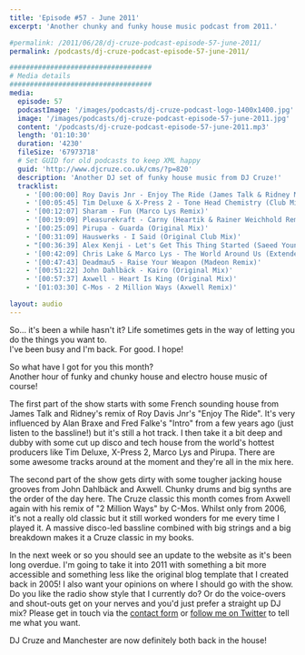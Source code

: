 ```yaml
---
title: 'Episode #57 - June 2011'
excerpt: 'Another chunky and funky house music podcast from 2011.'

#permalink: /2011/06/28/dj-cruze-podcast-episode-57-june-2011/
permalink: /podcasts/dj-cruze-podcast-episode-57-june-2011/

###################################
# Media details
###################################
media:
  episode: 57
  podcastImage: '/images/podcasts/dj-cruze-podcast-logo-1400x1400.jpg'
  image: '/images/podcasts/dj-cruze-podcast-episode-57-june-2011.jpg'
  content: '/podcasts/dj-cruze-podcast-episode-57-june-2011.mp3'
  length: '01:10:30'
  duration: '4230'
  fileSize: '67973718'
  # Set GUID for old podcasts to keep XML happy
  guid: 'http://www.djcruze.co.uk/cms/?p=820'
  description: 'Another DJ set of funky house music from DJ Cruze!'
  tracklist:
    - '[00:00:00] Roy Davis Jnr - Enjoy The Ride (James Talk & Ridney Mix)'
    - '[00:05:45] Tim Deluxe & X-Press 2 - Tone Head Chemistry (Club Mix)'
    - '[00:12:07] Sharam - Fun (Marco Lys Remix)'
    - '[00:19:09] Pleasurekraft - Carny (Heartik & Rainer Weichhold Remix)'
    - '[00:25:09] Pirupa - Guarda (Original Mix)'
    - '[00:31:09] Hauswerks - I Said (Original Club Mix)'
    - "[00:36:39] Alex Kenji - Let's Get This Thing Started (Saeed Younan Mix)"
    - '[00:42:09] Chris Lake & Marco Lys - The World Around Us (Extended Mix)'
    - '[00:47:43] Deadmau5 - Raise Your Weapon (Madeon Remix)'
    - '[00:51:22] John Dahlbäck - Kairo (Original Mix)'
    - '[00:57:37] Axwell - Heart Is King (Original Mix)'
    - '[01:03:30] C-Mos - 2 Million Ways (Axwell Remix)'

layout: audio
---
```


So... it's been a while hasn't it? Life sometimes gets in the way of letting you do the things you want to.  
I've been busy and I'm back. For good. I hope!

So what have I got for you this month?  
Another hour of funky and chunky house and electro house music of course!

The first part of the show starts with some French sounding house from James Talk and Ridney's remix of Roy Davis Jnr's "Enjoy The Ride". It's very influenced by Alan Braxe and Fred Falke's "Intro" from a few years ago (just listen to the bassline!) but it's still a hot track. I then take it a bit deep and dubby with some cut up disco and tech house from the world's hottest producers like Tim Deluxe, X-Press 2, Marco Lys and Pirupa. There are some awesome tracks around at the moment and they're all in the mix here.

The second part of the show gets dirty with some tougher jacking house grooves from John Dahlbäck and Axwell. Chunky drums and big synths are the order of the day here. The Cruze classic this month comes from Axwell again with his remix of "2 Million Ways" by C-Mos. Whilst only from 2006, it's not a really old classic but it still worked wonders for me every time I played it. A massive disco-led bassline combined with big strings and a big breakdown makes it a Cruze classic in my books.

In the next week or so you should see an update to the website as it's been long overdue. I'm going to take it into 2011 with something a bit more accessible and something less like the original blog template that I created back in 2005! I also want your opinions on where I should go with the show. Do you like the radio show style that I currently do? Or do the voice-overs and shout-outs get on your nerves and you'd just prefer a straight up DJ mix? Please get in touch via the [contact form](/contact) or [follow me on Twitter](https://twitter.com/djcruze) to tell me what you want.

DJ Cruze and Manchester are now definitely both back in the house!
